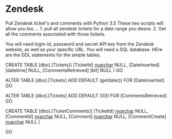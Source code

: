 # Zendesk
Pull Zendesk ticket's and comments with Python 3.5
These two scripts will allow you too....
	1. pull all zendesk tickets for a date range you desire.
	2. Get all the comments associated with those tickets.

You will need login-id, password and secret API key from the Zendesk website, as well as your specific URL.
You will need a SQL database. HEre are the DDL statements for the simple tables.

CREATE TABLE [dbo].[Tickets](
	[TicketId] [nvarchar](150) NULL,
	[DateInserted] [datetime] NULL,
	[CommentsRetrieved] [bit] NULL
) 
GO

ALTER TABLE [dbo].[Tickets] ADD  DEFAULT (getdate()) FOR [DateInserted]
GO

ALTER TABLE [dbo].[Tickets] ADD  DEFAULT ((0)) FOR [CommentsRetrieved]
GO

CREATE TABLE [dbo].[TicketComments](
	[TicketId] [nvarchar](150) NULL,
	[CommentId] [nvarchar](150) NULL,
	[Comment] [nvarchar](max) NULL,
	[CommentCreate] [nvarchar](150) NULL
) 

GO
